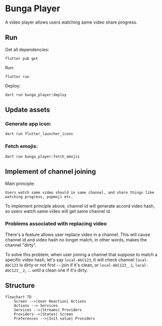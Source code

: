 # Bunga Player

A video player allows users watching same video share progress.


## Run

Get all dependencies:

```
flutter pub get
```


Run:

```
flutter run
```

Deploy:
```
dart run bunga_player:deploy
```


## Update assets


### Generate app icon:

```
dart run flutter_launcher_icons
```

### Fetch emojis:

```
dart run bunga_player:fetch_emojis
```

## Implement of channel joining

Main principle: 

```
Users watch same video should in same channel, and share things like watching progress, popmoji etc.
```

To implement principle above, channel id will generate accord video hash, so users watch same video will get same channel id.

### Problems associated with replacing video

There's a feature allows user replace video in a channel. This will cause channel id and video hash no longer match, in other words, makes the channel "dirty".

To solve this problem, when user joining a channel that suppose to match a specific video hash, let's say `local-AbC123`, it will check channel `local-AbC123` is dirty or not first -- join if it's clean, or `local-AbC123__1`, `local-AbC123__2`, ... until a clean one if it's dirty.

## Structure

```mermaid
flowchart TD
    Screen -->|User Reaction| Actions
    Actions --> Services
    Services -->|Streams| Providers
    Providers-->|States| Screen
    Preferences -->|Init value| Providers
```
